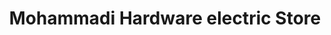 ---
title: "Mohammadi Hardware electric Store"
url: /karachi/mohammadi-hardware-electric-store/
shop: hardware
---